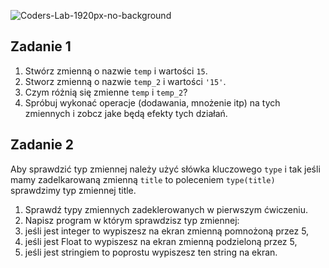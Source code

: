 ![Coders-Lab-1920px-no-background](https://user-images.githubusercontent.com/30623667/104709394-2cabee80-571f-11eb-9518-ea6a794e558e.png)


## Zadanie 1
1. Stwórz zmienną o nazwie `temp` i wartości `15`.
2. Stworz zmienną o nazwie `temp_2` i wartości `'15'`.
3. Czym różnią się zmienne `temp` i `temp_2`?
4. Spróbuj wykonać operacje (dodawania, mnożenie itp) na tych zmiennych i zobcz jake będą efekty tych działań.

## Zadanie 2
Aby sprawdzić typ zmiennej należy użyć słówka kluczowego `type`
i tak jeśli mamy zadelkarowaną zmienną `title` to poleceniem `type(title)` sprawdzimy typ zmiennej title.

1. Sprawdź typy zmiennych zadeklerowanych w pierwszym ćwiczeniu.
2. Napisz program w którym sprawdzisz typ zmiennej:
  1. jeśli jest integer to wypiszesz na ekran zmienną pomnożoną przez 5,
  2. jeśli jest Float to wypiszesz na ekran zmienną podzieloną przez 5,
  3. jeśli jest stringiem to poprostu wypiszesz ten string na ekran.
